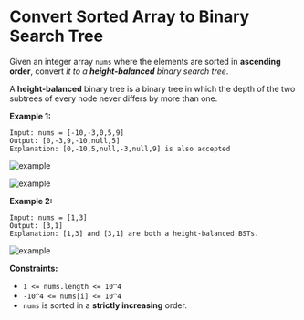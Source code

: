 # Convert Sorted Array to Binary Search Tree

Given an integer array `nums` where the elements are sorted in **ascending order**, convert *it to a **height-balanced** binary search tree*.

A **height-balanced** binary tree is a binary tree in which the depth of the two subtrees of every node never differs by more than one.

**Example 1:**

```()
Input: nums = [-10,-3,0,5,9]
Output: [0,-3,9,-10,null,5]
Explanation: [0,-10,5,null,-3,null,9] is also accepted
```

![example](https://assets.leetcode.com/uploads/2021/02/18/btree1.jpg)

![example](https://assets.leetcode.com/uploads/2021/02/18/btree2.jpg)

**Example 2:**

```()
Input: nums = [1,3]
Output: [3,1]
Explanation: [1,3] and [3,1] are both a height-balanced BSTs.
```

![example](https://assets.leetcode.com/uploads/2021/02/18/btree.jpg)

**Constraints:**

- `1 <= nums.length <= 10^4`
- `-10^4 <= nums[i] <= 10^4`
- `nums` is sorted in a **strictly increasing** order.
